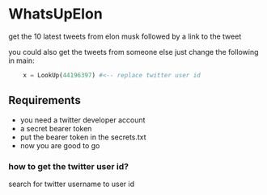 # WhatsUpElon

get the 10 latest tweets from elon musk followed by a link to the tweet

you could also get the tweets from someone else just change the following in main:

```python
    x = LookUp(44196397) #<-- replace twitter user id
```

## Requirements

- you need a twitter developer account
- a secret bearer token
- put the bearer token in the secrets.txt 
- now you are good to go

### how to get the twitter user id?
search for twitter username to user id
